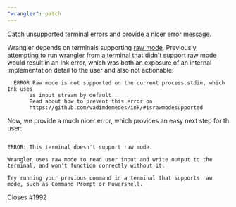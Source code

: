 ```yaml
---
"wrangler": patch
---
```


Catch unsupported terminal errors and provide a nicer error message.

Wrangler depends on terminals supporting [raw mode](https://en.wikipedia.org/wiki/Terminal_mode). Previously, attempting to run wrangler from a terminal that didn't support raw mode would result in
an Ink error, which was both an exposure of an internal implementation detail to the user and also not actionable:

```text
  ERROR Raw mode is not supported on the current process.stdin, which Ink uses
       as input stream by default.
       Read about how to prevent this error on
       https://github.com/vadimdemedes/ink/#israwmodesupported
```

Now, we provide a much nicer error, which provides an easy next step for th user:

```text

ERROR: This terminal doesn't support raw mode.

Wrangler uses raw mode to read user input and write output to the terminal, and won't function correctly without it.

Try running your previous command in a terminal that supports raw mode, such as Command Prompt or Powershell.
```

Closes #1992
